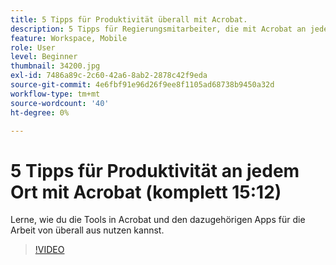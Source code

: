 ```yaml
---
title: 5 Tipps für Produktivität überall mit Acrobat.
description: 5 Tipps für Regierungsmitarbeiter, die mit Acrobat an jedem Ort arbeiten.
feature: Workspace, Mobile
role: User
level: Beginner
thumbnail: 34200.jpg
exl-id: 7486a89c-2c60-42a6-8ab2-2878c42f9eda
source-git-commit: 4e6fbf91e96d26f9ee8f1105ad68738b9450a32d
workflow-type: tm+mt
source-wordcount: '40'
ht-degree: 0%

---
```


# 5 Tipps für Produktivität an jedem Ort mit Acrobat (komplett 15:12)

Lerne, wie du die Tools in Acrobat und den dazugehörigen Apps für die Arbeit von überall aus nutzen kannst.

>[!VIDEO](https://video.tv.adobe.com/v/34200?quality=12&learn=on&hidetitle=true)
